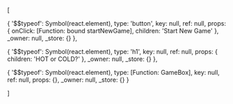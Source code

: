 [ 

{ '$$typeof': Symbol(react.element),
    type: 'button',
    key: null,
    ref: null,
    props: { onClick: [Function: bound startNewGame], children: 'Start New Game' },
    _owner: null,
    _store: {} 
    },


{ '$$typeof': Symbol(react.element),
    type: 'h1',
    key: null,
    ref: null,
    props: { children: 'HOT or COLD?' },
    _owner: null,
    _store: {} },


{ '$$typeof': Symbol(react.element),
    type: [Function: GameBox],
    key: null,
    ref: null,
    props: {},
    _owner: null,
    _store: {} } 

]